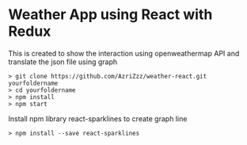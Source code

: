 # Weather App using React with Redux

This is created to show the interaction using openweathermap API and translate the json file using graph

```
> git clone https://github.com/AzriZzz/weather-react.git yourfoldername
> cd yourfoldername
> npm install
> npm start
```

Install npm library react-sparklines to create graph line 

```
> npm install --save react-sparklines
```